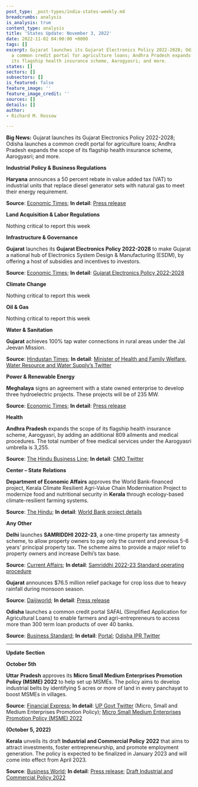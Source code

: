 ```yaml
---
post_type: _post-types/india-states-weekly.md
breadcrumbs: analysis
is_analysis: true
content_type: analysis
title: 'States Update: November 3, 2022'
date: 2022-11-02 04:00:00 +0000
tags: []
excerpt: Gujarat launches its Gujarat Electronics Policy 2022-2028; Odisha launches
  a common credit portal for agriculture loans; Andhra Pradesh expands the scope of
  its flagship health insurance scheme, Aarogyasri; and more.
states: []
sectors: []
subsectors: []
is_featured: false
feature_image: ''
feature_image_credit: ''
sources: []
details: []
author:
- Richard M. Rossow

---
```

**Big News:** Gujarat launches its Gujarat Electronics Policy 2022-2028; Odisha launches a common credit portal for agriculture loans; Andhra Pradesh expands the scope of its flagship health insurance scheme, Aarogyasri; and more.

**Industrial Policy & Business Regulations**

**Haryana** announces a 50 percent rebate in value added tax (VAT) to industrial units that replace diesel generator sets with natural gas to meet their energy requirement.

**Source**: [Economic Times](https://energy.economictimes.indiatimes.com/news/oil-and-gas/haryana-industrial-units-using-natural-gas-for-energy-needs-to-get-50-rebate-in-vat/95064662); **In detail**: [Press release](https://acrobat.adobe.com/id/urn:aaid:sc:VA6C2:1ccf1723-8381-4994-b447-4b12c3dd1a60)

**Land Acquisition & Labor Regulations**

Nothing critical to report this week

**Infrastructure & Governance**

**Gujarat** launches its **Gujarat Electronics Policy 2022-2028** to make Gujarat a national hub of Electronics System Design & Manufacturing (ESDM), by offering a host of subsidies and incentives to investors.

**Source**: [Economic Times](https://economictimes.indiatimes.com/industry/cons-products/electronics/gujarat-govt-launches-new-electronics-policy/articleshow/95168704.cms); **In detail**: [Gujarat Electronics Policy 2022-2028](https://cmogujarat.gov.in/en/portfolio/gujarat-electronic-policy-2022-28/)

**Climate Change**

Nothing critical to report this week

**Oil & Gas**

Nothing critical to report this week

**Water & Sanitation**

**Gujarat** achieves 100% tap water connections in rural areas under the Jal Jeevan Mission.

**Source**: [Hindustan Times](https://www.hindustantimes.com/india-news/gujarat-achieves-100-household-tap-water-connections-under-jal-jeevan-mission-101666803721430.html); **In detail**: [Minister of Health and Family Welfare, Water Resource and Water Supply’s Twitter](https://twitter.com/Rushikeshmla/status/1585221928595632128)

**Power & Renewable Energy**

**Meghalaya** signs an agreement with a state owned enterprise to develop three hydroelectric projects. These projects will be of 235 MW.

**Source**: [Economic Times](https://energy.economictimes.indiatimes.com/news/power/meghalaya-signs-agreement-with-neepco-to-commission-hydro-power-plants/95089355); **In detail**: [Press release](https://meghalaya.gov.in/sites/default/files/press_release/MOA.pdf)

**Health**

**Andhra Pradesh** expands the scope of its flagship health insurance scheme, Aarogyasri, by adding an additional 809 ailments and medical procedures. The total number of free medical services under the Aarogyasri umbrella is 3,255.

**Source**: [The Hindu Business Line](https://www.thehindubusinessline.com/news/aps-health-cover-scheme-now-covers-3255-free-medical-services/article66073591.ece); **In detail**: [CMO Twitter](https://twitter.com/AndhraPradeshCM/status/1586040563555790848)

**Center – State Relations**

**Department of Economic Affairs** approves the World Bank-financed project, Kerala Climate Resilient Agri-Value Chain Modernisation Project to modernize food and nutritional security in **Kerala** through ecology-based climate-resilient farming systems.

**Source**: [The Hindu](https://www.thehindu.com/news/cities/Kochi/centre-clears-climate-resilient-agri-value-chain-modernisation-project-for-kerala/article66066605.ece); **In detail**: [World Bank project details](https://projects.worldbank.org/en/projects-operations/project-detail/P178254)

**Any Other**

**Delhi** launches **SAMRIDDHI 2022-23**, a one-time property tax amnesty scheme, to allow property owners to pay only the current and previous 5-6 years’ principal property tax. The scheme aims to provide a major relief to property owners and increase Delhi’s tax base.

**Source**: [Current Affairs](https://currentaffairs.adda247.com/delhi-lg-vinai-kumar-saxena-launched-property-tax-amnesty-scheme-samriddhi/); **In detail**: [Samriddhi 2022-23 Standard operating procedure](https://mcdonline.nic.in/citizenndmc/static/e-MutationFiles/SoP-SAMRIDDhi_2022-23.pdf)

**Gujarat** announces $76.5 million relief package for crop loss due to heavy rainfall during monsoon season.

**Source**: [Daijiworld](https://www.daijiworld.com/news/newsDisplay?newsID=1014089); **In detail**: [Press release](https://cmogujarat.gov.in/en/latest-news/cms-farmer-centric-decision-state-government-announces-rs-630-crore-assistance-package-for-the-loss-of-crops-due-to-heavy-rains-in-kharif-season-2022/)

**Odisha** launches a common credit portal SAFAL (Simplified Application for Agricultural Loans) to enable farmers and agri-entrepreneurs to access more than 300 term loan products of over 40 banks.

**Source**: [Business Standard](https://www.business-standard.com/article/economy-policy/odisha-cm-naveen-patnaik-launches-safal-common-credit-portal-for-farmers-122102600905_1.html); **In detail**: [Portal](https://safal.odisha.gov.in/website/home); [Odisha IPR Twitter](https://twitter.com/IPR_Odisha/status/1585288365980516352)

***

**Update Section**

**October 5th**

**Uttar** **Pradesh** approves its **Micro Small Medium Enterprises Promotion Policy (MSME) 2022** to help set up MSMEs. The policy aims to develop industrial belts by identifying 5 acres or more of land in every panchayat to boost MSMEs in villages.

**Source**: [Financial Express](https://www.financialexpress.com/industry/sme/msme-eodb-up-govt-approves-msme-promotion-policy-2022-and-up-bioenergy-policy-2022/2693994/); **In detail**: [UP Govt Twitter](https://twitter.com/UPGovt/status/1574823454032814080) (Micro, Small and Medium Enterprises Promotion Policy); [Micro Small Medium Enterprises Promotion Policy (MSME) 2022](https://invest.up.gov.in/uttar-pradesh-micro-small-medium-enterprises-promotion-policy-2022/)

**(October 5, 2022)**

**Kerala** unveils its draft **Industrial and Commercial Policy** **2022** that aims to attract investments, foster entrepreneurship, and promote employment generation. The policy is expected to be finalized in January 2023 and will come into effect from April 2023.

**Source**: [Business World](http://bwpeople.businessworld.in/article/The-New-Industrial-Policy-Of-Kerala-Focuses-On-Upgrading-Skill-/01-10-2022-448920/); **In detail**: [Press release](https://prd.kerala.gov.in/ml/node/186327); [Draft Industrial and Commercial Policy 2022](https://www.keralaindustry.org/images/2022/policy_book_V2_english.pdf)